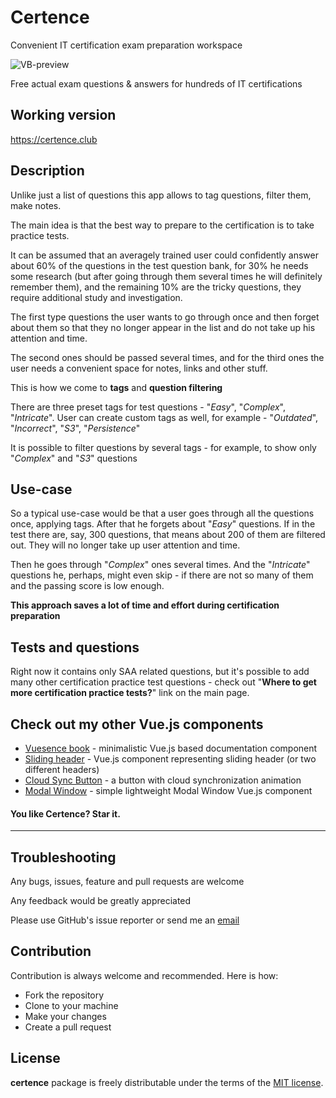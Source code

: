 # Certence

Convenient IT certification exam preparation workspace

![VB-preview](https://imgur.com/BPS4lkV.jpg)

Free actual exam questions & answers for hundreds of IT certifications

## Working version

<a href="https://certence.club" target="_blank">https://certence.club</a>

## Description

Unlike just a list of questions this app allows to tag questions, filter them, make notes.

The main idea is that the best way to prepare to the certification is to take practice tests.

It can be assumed that an averagely trained user could confidently answer about 60% of the questions in the test question bank, for 30% he needs some research (but after going through them several times he will definitely remember them), and the remaining 10% are the tricky questions, they require additional study and investigation.

The first type questions the user wants to go through once and then forget about them so that they no longer appear in the list and do not take up his attention and time.

The second ones should be passed several times, and for the third ones the user needs a convenient space for notes, links and other stuff.

This is how we come to **tags** and **question filtering**

There are three preset tags for test questions - "*Easy*", "*Complex*", "*Intricate*". User can create custom tags as well, for example - "*Outdated*", "*Incorrect*", "*S3*", "*Persistence*"

It is possible to filter questions by several tags - for example, to show only "*Complex*" and "*S3*" questions

## Use-case

So a typical use-case would be that a user goes through all the questions once, applying tags. After that he forgets about "*Easy*" questions. If in the test there are, say, 300 questions, that means about 200 of them are filtered out. They will no longer take up user attention and time.

Then he goes through "*Complex*" ones several times. And the "*Intricate*" questions he, perhaps, might even skip - if there are not so many of them and the passing score is low enough.

**This approach saves a lot of time and effort during certification preparation**

## Tests and questions

Right now it contains only SAA related questions, but it's possible to add many other certification practice test questions - check out "**Where to get more certification practice tests?**" link on the main page.



## Check out my other Vue.js components

- <a href="https://github.com/altrusl/vuesence-book" target="_blank">Vuesence book</a> - minimalistic Vue.js based documentation component
- <a href="https://github.com/altrusl/vuesence-sliding-header" target="_blank">Sliding header</a> - Vue.js component representing sliding header (or two different headers)
- <a href="https://github.com/altrusl/vuesence-cloud-sync-button" target="_blank">Cloud Sync Button</a> - a button with cloud synchronization animation
- <a href="https://github.com/altrusl/vuesence-modal-window" target="_blank">Modal Window</a> - simple lightweight Modal Window Vue.js component

#### You like Certence? Star it.

-------

## Troubleshooting

Any bugs, issues, feature and pull requests are welcome

Any feedback would be greatly appreciated

Please use GitHub's issue reporter or send me an <a href="mailto:ruslan.makarov@gmail.com">email</a>


## Contribution

Contribution is always welcome and recommended. Here is how:

-   Fork the repository
-   Clone to your machine
-   Make your changes
-   Create a pull request

## License

**certence** package is freely distributable under the terms of the [MIT license](LICENSE).



